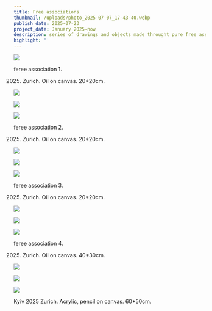 ```yaml
---
title: Free associations
thumbnail: /uploads/photo_2025-07-07_17-43-40.webp
publish_date: 2025-07-23
project_date: January 2025-now
description: series of drawings and objects made throught pure free association, with no predetermined goal, theme, or idea. This is in the spirit of automatism, strem-of-consciousness drawing.  Kind of self-psychoanalysis.
highlight: ''
---
```

![](/uploads/VKTU1560.webp)

feree association 1. 

2025. Zurich. Oil on canvas. 20\*20cm.

![](/uploads/RKRB4184.webp)

![](/uploads/YIJI6722.webp)

![](/uploads/IMG_6758.webp)

feree association 2. 

2025. Zurich. Oil on canvas. 20\*20cm.

![](/uploads/photo_2025-04-08_18-36-49.webp)

![](/uploads/photo_2025-04-08_18-36-50-1.webp)

![](/uploads/photo_2025-07-07_17-42-19%20%283%29.webp)

feree association 3. 

2025. Zurich. Oil on canvas. 20\*20cm.

![](/uploads/photo_2025-04-08_18-36-41%20%282%29.webp)

![](/uploads/photo_2025-04-08_18-36-41.webp)


![](/uploads/photo_2025-04-08_18-36-37.webp)

feree association 4. 

2025. Zurich. Oil on canvas. 40\*30cm.

![](/uploads/photo_2025-04-08_18-36-38.webp)

![](/uploads/photo_2025-04-08_18-36-39%20%282%29.webp)


![](/uploads/photo_2025-07-07_17-43-40.webp)

Kyiv 2025
Zurich. Acrylic, pencil on canvas. 60\*50cm.
